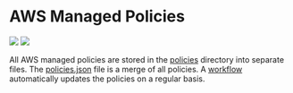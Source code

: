 # AWS Managed Policies

![](https://shields.io/date/1753685316.svg?label=last%20run)
![](https://shields.io/date/1753685316.svg?label=last%20updated)

All AWS managed policies are stored in the [policies](policies) directory into
separate files. The [policies.json](policies/policies.json) file is a merge of
all policies. A [workflow](.github/workflows/list-policies.yaml) automatically
updates the policies on a regular basis.
